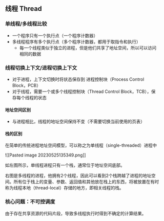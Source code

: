 ## 线程 Thread
### 单线程/多线程比较
- 一个程序只有一个执行点（一个程序计数器）
- 多线程程序有多个执行点（多个程序计数器，都用于取指令和执行）
	- 每一个线程类似于独立的进程，但是他们共享了地址空间，所以可以访问相同的数据

### 线程切换上下文/进程切换上下文
- 对于进程，上下文切换时将状态保存到 进程控制块（Process Control Block，PCB）
- 对于线程，需要一个或多个线程控制块（Thread Control Block，TCB），保存每个线程的状态

#### 地址空间区别
- 与进程相比，线程的地址空间保持不变（不需要切换当前使用的页表）

#### 栈的区别
在简单的传统进程地址空间模型，可以称之为单线程（single-threaded）进程中

![[Pasted image 20230525135349.png]]

如左图所示，单线程进程只有一个栈，通常位于地址空间底部。

右图是多线程的进程，他拥有2个线程，因此可以看到2个栈跨越了进程的地址空间。所有位于栈上的变量、参数、返回值和其他放在栈上的东西，将被放置在有时称为线程本地（thread-local）存储的地方，即相关线程的栈。


### 核心问题：不可控调度
由于存在共享资源的代码片段，导致多线程执行时得到不确定的计算结果。
